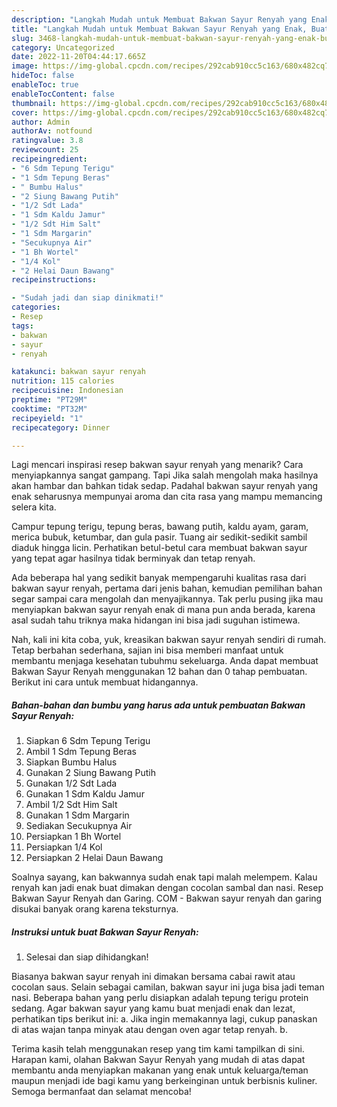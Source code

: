 ```yaml
---
description: "Langkah Mudah untuk Membuat Bakwan Sayur Renyah yang Enak, Buat Buka Puasa Enak"
title: "Langkah Mudah untuk Membuat Bakwan Sayur Renyah yang Enak, Buat Buka Puasa Enak"
slug: 3468-langkah-mudah-untuk-membuat-bakwan-sayur-renyah-yang-enak-buat-buka-puasa-enak
category: Uncategorized
date: 2022-11-20T04:44:17.665Z
image: https://img-global.cpcdn.com/recipes/292cab910cc5c163/680x482cq70/bakwan-sayur-renyah-foto-resep-utama.jpg
hideToc: false
enableToc: true
enableTocContent: false
thumbnail: https://img-global.cpcdn.com/recipes/292cab910cc5c163/680x482cq70/bakwan-sayur-renyah-foto-resep-utama.jpg
cover: https://img-global.cpcdn.com/recipes/292cab910cc5c163/680x482cq70/bakwan-sayur-renyah-foto-resep-utama.jpg
author: Admin
authorAv: notfound
ratingvalue: 3.8
reviewcount: 25
recipeingredient:
- "6 Sdm Tepung Terigu"
- "1 Sdm Tepung Beras"
- " Bumbu Halus"
- "2 Siung Bawang Putih"
- "1/2 Sdt Lada"
- "1 Sdm Kaldu Jamur"
- "1/2 Sdt Him Salt"
- "1 Sdm Margarin"
- "Secukupnya Air"
- "1 Bh Wortel"
- "1/4 Kol"
- "2 Helai Daun Bawang"
recipeinstructions:

- "Sudah jadi dan siap dinikmati!"
categories:
- Resep
tags:
- bakwan
- sayur
- renyah

katakunci: bakwan sayur renyah 
nutrition: 115 calories
recipecuisine: Indonesian
preptime: "PT29M"
cooktime: "PT32M"
recipeyield: "1"
recipecategory: Dinner

---
```



Lagi mencari inspirasi resep bakwan sayur renyah yang menarik? Cara menyiapkannya sangat gampang. Tapi Jika salah mengolah maka hasilnya akan hambar dan bahkan tidak sedap. Padahal bakwan sayur renyah yang enak seharusnya mempunyai aroma dan cita rasa yang mampu memancing selera kita.


Campur tepung terigu, tepung beras, bawang putih, kaldu ayam, garam, merica bubuk, ketumbar, dan gula pasir. Tuang air sedikit-sedikit sambil diaduk hingga licin. Perhatikan betul-betul cara membuat bakwan sayur yang tepat agar hasilnya tidak berminyak dan tetap renyah.

Ada beberapa hal yang sedikit banyak mempengaruhi kualitas rasa dari bakwan sayur renyah, pertama dari jenis bahan, kemudian pemilihan bahan segar sampai cara mengolah dan menyajikannya. Tak perlu pusing jika mau menyiapkan bakwan sayur renyah enak di mana pun anda berada, karena asal sudah tahu triknya maka hidangan ini bisa jadi suguhan istimewa.


Nah, kali ini kita coba, yuk, kreasikan bakwan sayur renyah sendiri di rumah. Tetap berbahan sederhana, sajian ini bisa memberi manfaat untuk membantu menjaga kesehatan tubuhmu sekeluarga. Anda dapat membuat Bakwan Sayur Renyah menggunakan 12 bahan dan 0 tahap pembuatan. Berikut ini cara untuk membuat hidangannya.

<!--inarticleads1-->

##### Bahan-bahan dan bumbu yang harus ada untuk pembuatan Bakwan Sayur Renyah:

1. Siapkan 6 Sdm Tepung Terigu
1. Ambil 1 Sdm Tepung Beras
1. Siapkan  Bumbu Halus
1. Gunakan 2 Siung Bawang Putih
1. Gunakan 1/2 Sdt Lada
1. Gunakan 1 Sdm Kaldu Jamur
1. Ambil 1/2 Sdt Him Salt
1. Gunakan 1 Sdm Margarin
1. Sediakan Secukupnya Air
1. Persiapkan 1 Bh Wortel
1. Persiapkan 1/4 Kol
1. Persiapkan 2 Helai Daun Bawang


Soalnya sayang, kan bakwannya sudah enak tapi malah melempem. Kalau renyah kan jadi enak buat dimakan dengan cocolan sambal dan nasi. Resep Bakwan Sayur Renyah dan Garing. COM - Bakwan sayur renyah dan garing disukai banyak orang karena teksturnya. 

<!--inarticleads2-->

##### Instruksi untuk buat Bakwan Sayur Renyah:


1. Selesai dan siap dihidangkan!

Biasanya bakwan sayur renyah ini dimakan bersama cabai rawit atau cocolan saus. Selain sebagai camilan, bakwan sayur ini juga bisa jadi teman nasi. Beberapa bahan yang perlu disiapkan adalah tepung terigu protein sedang. Agar bakwan sayur yang kamu buat menjadi enak dan lezat, perhatikan tips berikut ini: a. Jika ingin memakannya lagi, cukup panaskan di atas wajan tanpa minyak atau dengan oven agar tetap renyah. b. 

Terima kasih telah menggunakan resep yang tim kami tampilkan di sini. Harapan kami, olahan Bakwan Sayur Renyah yang mudah di atas dapat membantu anda menyiapkan makanan yang enak untuk keluarga/teman maupun menjadi ide bagi kamu yang berkeinginan untuk berbisnis kuliner. Semoga bermanfaat dan selamat mencoba!
